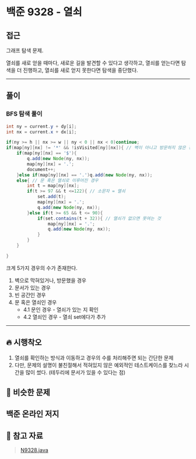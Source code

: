 # 백준 9328 - 열쇠

## 접근

그래프 탐색 문제.

열쇠를 새로 얻을 때마다, 새로운 길을 발견할 수 있다고 생각하고, 열쇠를 얻는다면 탐색을 더 진행하고, 열쇠를 새로 얻지 못한다면 탐색을 중단했다.


---
## 풀이

### BFS 탐색 풀이

```java
int ny = current.y + dy[i];
int nx = current.x + dx[i];

if(ny >= h || nx >= w || ny < 0 || nx < 0)continue;
if(map[ny][nx] != '*' && !isVisited[ny][nx]){ // 벽이 아니고 방문하지 않은 경우만
    if(map[ny][nx] == '$'){
        q.add(new Node(ny, nx));
        map[ny][nx] = '.';
        document++;
    }else if(map[ny][nx] == '.')q.add(new Node(ny, nx));
    else{ // 문 혹은 열쇠로 이루어진 경우
        int t = map[ny][nx];
        if(t >= 97 && t <=122){ // 소문자 = 열쇠
            set.add(t);
            map[ny][nx] = '.';
            q.add(new Node(ny, nx));
        }else if(t >= 65 && t <= 90){
            if(set.contains(t + 32)){ // 열쇠가 없으면 못여는 것
                map[ny][nx] = '.';
                q.add(new Node(ny, nx));
            }
        }
    }

}
```

크게 5가지 경우의 수가 존재한다.

1. 벽으로 막혀있거나, 방문했을 경우
2. 문서가 있는 경우
3. 빈 공간인 경우
4. 문 혹은 열쇠인 경우
    - 4.1 문인 경우 - 열쇠가 있는 지 확인
    - 4.2 열쇠인 경우 - 열쇠 set에다가 추가




--- 
## 🔥 시행착오

1. 열쇠를 확인하는 방식과 이동하고 경우의 수를 처리해주면 되는 간단한 문제
2. 다만, 문제의 설명이 불친절해서 적혀있지 않은 예외적인 테스트케이스를 찾느라 시간을 많이 썼다. (테두리에 문서가 있을 수 있다는 점)


## 🤭 비슷한 문제

백준 온라인 저지
- 


## 💌 참고 자료

> [N9328.java](https://github.com/Rurril/Problem-Solving/blob/Test/Problem-Solving/PS/BFS_DFS/N9328.java) 